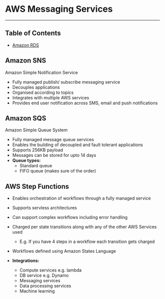 # AWS Messaging Services

- - - -

## Table of Contents

* [Amazon RDS](https://github.com/Sam-Ballantyne/DevNotes/blob/main/AWS/AwsContentAndNetworkDeliveryServices.md#amazon-rds)

## Amazon SNS

Amazon Simple Notification Service

* Fully managed publish/ subscribe messaging service
* Decouples applications
* Organised according to topics
* Integrates with multiple AWS services
* Provides end user notification across SMS, email and push notifications

## Amazon SQS

Amazon Simple Queue System

* Fully managed message queue services
* Enables the building of decoupled and fault tolerant applications
* Supports 256KB payload
* Messages can be stored for upto 14 days
* __Queue types:__
  * Standard queue
  * FIFO queue (makes sure of the order)

## AWS Step Functions

* Enables orchestration of workflows through a fully managed service
* Supports servless architectures
* Can support complex workflows including error handling
* Charged per state transitions along with any of the other AWS Services used
  * E.g. If you have 4 steps in a workflow each transition gets charged
* Workflows defined using Amazon States Language

* __Integrations:__
  * Compute services e.g. lambda
  * DB service e.g. Dynamo
  * Messaging services
  * Data processing services
  * Machine learning
